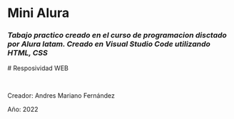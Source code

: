 <h1> Mini Alura </h1>

<h3><em> Tabajo practico creado en el curso de programacion disctado por Alura latam. Creado en Visual Studio Code utilizando HTML, CSS </em></h3>

<p># Resposividad WEB </p>

<br/>
<p>Creador: Andres Mariano Fernández</p>
<p>Año: 2022 </p>
